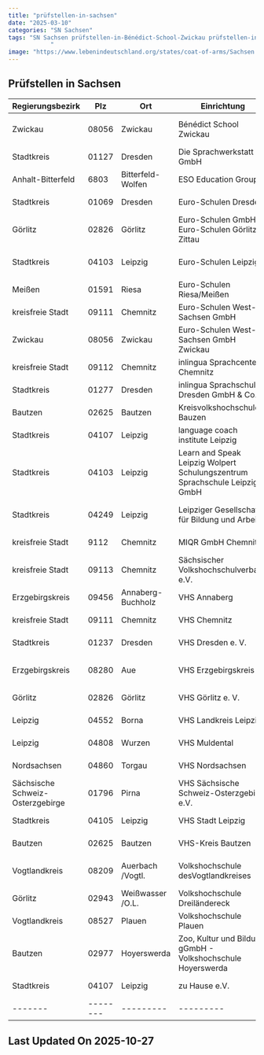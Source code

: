 ```yaml
---
title: "prüfstellen-in-sachsen"
date: "2025-03-10"
categories: "SN Sachsen"
tags: "SN Sachsen prüfstellen-in-Bénédict-School-Zwickau prüfstellen-in-Die-Sprachwerkstatt-GmbH prüfstellen-in-ESO-Education-Group prüfstellen-in-Euro-Schulen-Dresden prüfstellen-in-Euro-Schulen-GmbH-Euro-Schulen-Görlitz-Zittau prüfstellen-in-Euro-Schulen-Leipzig prüfstellen-in-Euro-Schulen-RiesaMeißen prüfstellen-in-Euro-Schulen-West-Sachsen-GmbH prüfstellen-in-Euro-Schulen-West-Sachsen-GmbH-Zwickau prüfstellen-in-inlingua-Sprachcenter-Chemnitz prüfstellen-in-inlingua-Sprachschule-Dresden-GmbH-and-Co prüfstellen-in-Kreisvolkshochschule-Bauzen prüfstellen-in-language-coach-institute-Leipzig prüfstellen-in-Learn-and-Speak-Leipzig-Wolpert-Schulungszentrum-Sprachschule-Leipzig-GmbH prüfstellen-in-Leipziger-Gesellschaft-für-Bildung-und-Arbeit prüfstellen-in-MIQR-GmbH-Chemnitz prüfstellen-in-Sächsischer-Volkshochschulverband-eV prüfstellen-in-VHS-Annaberg prüfstellen-in-VHS-Chemnitz prüfstellen-in-VHS-Dresden-e-V prüfstellen-in-VHS-Erzgebirgskreis prüfstellen-in-VHS-Görlitz-e-V prüfstellen-in-VHS-Landkreis-Leipzig prüfstellen-in-VHS-Muldental prüfstellen-in-VHS-Nordsachsen prüfstellen-in-VHS-Sächsische-Schweiz-Osterzgebirge-eV prüfstellen-in-VHS-Stadt-Leipzig prüfstellen-in-VHS-Kreis-Bautzen prüfstellen-in-Volkshochschule-desVogtlandkreises prüfstellen-in-Volkshochschule-Dreiländereck prüfstellen-in-Volkshochschule-Plauen prüfstellen-in-Zoo-Kultur-und-Bildung-gGmbH---Volkshochschule-Hoyerswerda prüfstellen-in-zu-Hause-eV prüfstellen-in-Zwickau prüfstellen-in-Dresden prüfstellen-in-Bitterfeld-Wolfen prüfstellen-in-Görlitz prüfstellen-in-Leipzig prüfstellen-in-Riesa prüfstellen-in-Chemnitz prüfstellen-in-Bautzen prüfstellen-in-Annaberg-Buchholz prüfstellen-in-Aue prüfstellen-in-Borna prüfstellen-in-Wurzen prüfstellen-in-Torgau prüfstellen-in-Pirna prüfstellen-in-Auerbach-Vogtl prüfstellen-in-Weißwasser-OL prüfstellen-in-Plauen prüfstellen-in-Hoyerswerda prüfstellen-in-08056 prüfstellen-in-01127 prüfstellen-in-6803 prüfstellen-in-01069 prüfstellen-in-02826 prüfstellen-in-04103 prüfstellen-in-01591 prüfstellen-in-09111 prüfstellen-in-09112 prüfstellen-in-01277 prüfstellen-in-02625 prüfstellen-in-04107 prüfstellen-in-04249 prüfstellen-in-9112 prüfstellen-in-09113 prüfstellen-in-09456 prüfstellen-in-01237 prüfstellen-in-08280 prüfstellen-in-04552 prüfstellen-in-04808 prüfstellen-in-04860 prüfstellen-in-01796 prüfstellen-in-04105 prüfstellen-in-08209 prüfstellen-in-02943 prüfstellen-in-08527 prüfstellen-in-02977
            "
image: "https://www.lebenindeutschland.org/states/coat-of-arms/Sachsen.svg"
---
```


## Prüfstellen in Sachsen

| Regierungsbezirk | Plz | Ort | Einrichtung | Straße | Telefon | Email |
|-------|--------|---------|---------|---------|---------|---------|
|Zwickau|08056|Zwickau|Bénédict School Zwickau|Alte Reichenbacher Str. 2|0375-27766-0|benedict@fuu-sachsen.de|
|Stadtkreis|01127|Dresden|Die Sprachwerkstatt GmbH|Großenhainer Str. 99|0351 / 8975940|dresden@die-sprachwerkstatt.de|
|Anhalt-Bitterfeld|6803|Bitterfeld-Wolfen|ESO Education Group|Wasserturmstraße 1|03493 / 73600|info@es.wolfen.eso.de |
|Stadtkreis|01069|Dresden|Euro-Schulen Dresden|Wiener Platz 6|0351 / 4763680|info@es.dresden.eso.de|
|Görlitz|02826|Görlitz|Euro-Schulen GmbH, Euro-Schulen Görlitz-Zittau|Straßburg-Passage |03581-76460|l.vater@eso-goerlitz.de|
|Stadtkreis|04103|Leipzig|Euro-Schulen Leipzig|Rosa-Luxemburg-Str. 23|0341/ 962 99 37|info@es.leipzig.eso.de|
|Meißen|01591|Riesa|Euro-Schulen Riesa/Meißen|Paul-Greifzu-Str. 30|03525 / 501311|info@es.riesa.eso.de|
|kreisfreie Stadt|09111|Chemnitz|Euro-Schulen West-Sachsen GmbH|Am alten Bad 1|0371-3356230|chemnitz@eso.de|
|Zwickau|08056|Zwickau|Euro-Schulen West-Sachsen GmbH Zwickau|Max-Pechstein-Sttraße 29|0375-2713430|info@es.zwickau.eso.de|
|kreisfreie Stadt|09112|Chemnitz|inlingua Sprachcenter Chemnitz|Barbarossastr. 2|0371 / 517000|chemnitz@inlingua.de|
|Stadtkreis|01277|Dresden|inlingua Sprachschule Dresden GmbH & Co.|Karcherallee 41|0351 / 494460|german@inlingua-dresden.de|
|Bautzen|02625|Bautzen|Kreisvolkshochschule Bauzen|Postplatz 3|03591 27229-13|andrea.siebert@kvhsbautzen.de |
|Stadtkreis|04107|Leipzig|language coach institute Leipzig|Emilienstr. 17|0341/3085506|thiessen@languagecoach.de|
|Stadtkreis|04103|Leipzig|Learn and Speak Leipzig Wolpert Schulungszentrum Sprachschule Leipzig GmbH|Gutenbergplatz 1a-e|0341 222 88 77 0|info@las-leipzig.de|
|Stadtkreis|04249|Leipzig|Leipziger Gesellschaft für Bildung und Arbeit|Anton-Zickmantel-Str. 41|0341/ 4273770|info@lehmbaugruppe.de|
|kreisfreie Stadt|9112|Chemnitz|MIQR GmbH Chemnitz|Barbarossastr. 2|0371-404665-20|deutschkurse-chemnitz@miqr.de|
|kreisfreie Stadt|09113|Chemnitz|Sächsischer Volkshochschulverband e.V.|Bergstraße 61|0371-35427-54|info@vhs-sachsen.de|
|Erzgebirgskreis|09456|Annaberg-Buchholz|VHS Annaberg|Bärensteiner Str. 2|03733-426224|info@vhs-annaberg.de|
|kreisfreie Stadt|09111|Chemnitz|VHS Chemnitz|Moritzstr. 20|0371/ 488-4338|deutsch@vhs-chemnitz.de" |
|Stadtkreis|01237|Dresden|VHS Dresden e. V.|Schilfweg 3|0351-2544037|jana.moebius@vhs-dresden.de|
|Erzgebirgskreis|08280|Aue|VHS Erzgebirgskreis|Rudolf-Breitscheid-Str. 27|03771-597210 oder 11|susanne.schmidt@kreis-erz.de|
|Görlitz|02826|Görlitz|VHS Görlitz e. V.|Langenstr. 23|03581-4209828|sprachen@vhs-goerlitz.de|
|Leipzig|04552|Borna|VHS Landkreis Leipzig|Jahnstr. 24a|0343 / 374463328|sabine.garbe@vhs-lkl.de |
|Leipzig|04808|Wurzen|VHS Muldental|Lüptitzer Str. 2|0342 / 5/90470|wurzen@volkshochschule-muldental.de|
|Nordsachsen|04860|Torgau|VHS Nordsachsen|Puschkinstraße 3|03423-700440||
|Sächsische Schweiz-Osterzgebirge|01796|Pirna|VHS Sächsische Schweiz-Osterzgebirge e.V.|Geschwister-Scholl-Str. 2|03501-710990|info@vhs-ssoe.de|
|Stadtkreis|04105|Leipzig|VHS Stadt Leipzig|Löhrstr. 3/7|0341/123-6000|vhs-service@leipzig.de|
|Bautzen|02625|Bautzen|VHS-Kreis Bautzen|Dr.-Peter-Jordan-Str. 21|03591/ 272290|info@kvhsbautzen.de|
|Vogtlandkreis|08209|Auerbach /Vogtl.|Volkshochschule desVogtlandkreises|Am Feldschlößchen 14|037421-23770|service@vhs-vogtlandkreis.de|
|Görlitz|02943|Weißwasser /O.L.|Volkshochschule Dreiländereck|Jahnstr. 50|03576-2783-0|info@vhs-dle.de|
|Vogtlandkreis|08527|Plauen|Volkshochschule Plauen|Stresemannstr. 92|03741-22 44 25|boh@vhs-plauen.de|
|Bautzen|02977|Hoyerswerda|Zoo, Kultur und Bildung gGmbH - Volkshochschule Hoyerswerda|Lausitzer Platz 4|03571-6079943|U.Grun@vhs-hy.de|
|Stadtkreis|04107|Leipzig|zu Hause e.V.|Hohe Straße 9/13|0341 / 52 91 72 48|info@zuhause-ev.de|
|-------|--------|---------|---------|---------|---------|---------|


## Last Updated On 2025-10-27